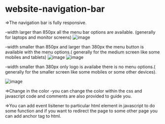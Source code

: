 # website-navigation-bar
=>The navigation bar is fully responsive.

-width larger than 850px all the menu bar options are available. (generally for laptops and monitor screens)
![image](https://github.com/user-attachments/assets/312226f8-006a-429c-aee8-70253c499d36)

-width smaller than 850px and larger than 380px the menu button is available with the menu options.( generally for the medium screen like some mobiles and tablets)
![image](https://github.com/user-attachments/assets/66f1df68-6269-4afb-b4b9-ffbf02230213)
![image](https://github.com/user-attachments/assets/2924cb0e-cb32-4433-abc8-bb7f838f17aa)

-width smaller than 380px only logo is availabe there is no menu options.( generally for the smaller screen like some mobiles or some other devices).

![image](https://github.com/user-attachments/assets/f61db0d3-9c9a-4bb8-a7bc-c2e9c534ad52)

=>Change in the color
-you can change the color within the css and javascript code and comments are also provided to guide you.

=>You can add event lisitener to particular html element in javascript to do some function and if you want to redirect the page to some other page you can add anchor tag to html.


